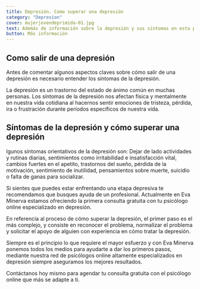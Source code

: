 ```yaml
---
title: Depresión. Como superar una depresión 
category: "Depresion"
cover: mujerjovendeprimida-01.jpg
text: Además de información sobre la depresión y sus síntomas en esta página podrás encontrar más contenido sobre nuestros psicólogos online especializados en ayuda para superar la depresión.
button: Más información
---
```

## Como salir de una depresión

Antes de comentar algunos aspectos claves sobre cómo salir de una depresión es necesario entender los síntomas de la depresión.

La depresión es un trastorno del estado de ánimo común en muchas personas. Los síntomas de la depresión nos afectan física y mentalmente en nuestra vida cotidiana al hacernos sentir emociones de tristeza, pérdida, ira o frustración durante períodos específicos de nuestra vida.


## Síntomas de la depresión y cómo superar una depresión

lgunos síntomas orientativos de la depresión son: Dejar de lado actividades y rutinas diarias, sentimientos como irritabilidad e insatisfacción vital, cambios fuertes en el apetito, trastornos del sueño, pérdida de la motivación, sentimiento de inutilidad, pensamientos sobre muerte, suicidio o falta de ganas para socializar.

Si sientes que puedes estar enfrentando una etapa depresiva te recomendamos que busques ayuda de un profesional. Actualmente en Eva Minerva estamos ofreciendo la primera consulta gratuita con tu psicólogo online especializado en depresión.

En referencia al proceso de cómo superar la depresión, el primer paso es el más complejo, y consiste en reconocer el problema, normalizar el problema y solicitar el apoyo de alguien con experiencia en cómo tratar la depresión.

Siempre es el principio lo que requiere el mayor esfuerzo y con Eva Minerva ponemos todos los medios para ayudarte a dar los primeros pasos, mediante nuestra red de psicólogos online altamente especializados en depresión siempre aseguramos los mejores resultados.

Contáctanos hoy mismo para agendar tu consulta gratuita con el psicólogo online que más se adapte a ti.
